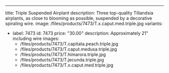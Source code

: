 ---
title: Triple Suspended Airplant
description: Three top-quality Tillandsia airplants, as close to blooming as possible, suspended by a decorative spiraling wire.
image: /files/products/7473/T.x.caput.med.triple.jpg
variants:
  - label: 7473
    id: 7473
    price: "30.00"
    description: Approximately 21" including wire
    images:
      - /files/products/7473/T.capitata.peach.triple.jpg
      - /files/products/7473/T.caput.medusa.triple.jpg
      - /files/products/7473/T.himarora.triple.jpg
      - /files/products/7473/T.jecunda.triple.jpg
      - /files/products/7473/T.x.caput.med.triple.jpg
